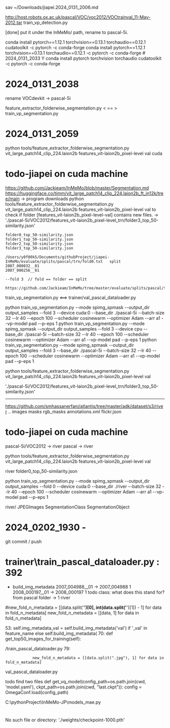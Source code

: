 sav ~/Downloads/jiapei.2024_0131_2006.md


http://host.robots.ox.ac.uk/pascal/VOC/voc2012/VOCtrainval_11-May-2012.tar
train_vp_detection.py 

[done] put it under the InMeMo/ path, rename to pascal-5i.


conda install pytorch==1.12.1 torchvision==0.13.1 torchaudio==0.12.1 cudatoolkit -c pytorch -c conda-forge
conda install pytorch==1.12.1 torchvision==0.13.1 torchaudio==0.12.1 -c pytorch -c conda-forge  # 2024_0131_2033 Y
conda install pytorch torchvision torchaudio cudatoolkit -c pytorch -c conda-forge

# 2024_0131_2038 
rename VOCdevkit -> pascal-5i


feature_extractor_folderwise_segmentation.py < == > train_vp_segmentation.py

# 2024_0131_2059 
python tools/feature_extractor_folderwise_segmentation.py vit_large_patch14_clip_224.laion2b features_vit-laion2b_pixel-level val
cuda


# todo-jiapei on cuda machine
https://github.com/Jackieam/InMeMo/blob/master/Segmentation.md
    https://huggingface.co/timm/vit_large_patch14_clip_224.laion2b_ft_in12k/tree/main -> program downloads
python tools/feature_extractor_folderwise_segmentation.py vit_large_patch14_clip_224.laion2b features_vit-laion2b_pixel-level val
to check if folder [features_vit-laion2b_pixel-level-val] contains new files.
-> './pascal-5i/VOC2012/features_vit-laion2b_pixel-level_trn/folder3_top_50-similarity.json'

    folder0_top_50-similarity.json
    folder1_top_50-similarity.json
    folder2_top_50-similarity.json
    folder3_top_50-similarity.json

    /Users/y0f00k5/Documents/githubProject/jiapei-InMeMo/evaluate/splits/pascal/trn/fold0.txt   split
    2007_000032__01
    2007_000256__01

    --fold 3  // fold == folder == split

    https://github.com/Jackieam/InMeMo/tree/master/evaluate/splits/pascal/trn



train_vp_segmentation.py <==> trainer/val_pascal_dataloader.py


python train_vp_segmentation.py --mode spimg_spmask --output_dir output_samples --fold 3 --device cuda:0 --base_dir ./pascal-5i --batch-size 32 --lr 40 --epoch 100 --scheduler cosinewarm --optimizer Adam --arr a1 --vp-model pad --p-eps 1
python train_vp_segmentation.py --mode spimg_spmask --output_dir output_samples --fold 3 --device cpu --base_dir ./pascal-5i --batch-size 32 --lr 40 --epoch 100 --scheduler cosinewarm --optimizer Adam --arr a1 --vp-model pad --p-eps 1
python train_vp_segmentation.py --mode spimg_spmask --output_dir output_samples --fold 3 --base_dir ./pascal-5i --batch-size 32 --lr 40 --epoch 100 --scheduler cosinewarm --optimizer Adam --arr a1 --vp-model pad --p-eps 1

python tools/feature_extractor_folderwise_segmentation.py vit_large_patch14_clip_224.laion2b features_vit-laion2b_pixel-level val


'./pascal-5i/VOC2012/features_vit-laion2b_pixel-level_trn/folder3_top_50-similarity.json'

---------


https://github.com/smhassanerfani/atlantis/tree/master/adk/dataset/s3/river
..
images
masks
rgb_masks
annotations.xml
flickr.json


# todo-jiapei on cuda machine
pascal-5i/VOC2012 -> river
pascal -> river

python tools/feature_extractor_folderwise_segmentation.py vit_large_patch14_clip_224.laion2b features_vit-laion2b_pixel-level val

river
    folder0_top_50-similarity.json

python train_vp_segmentation.py --mode spimg_spmask --output_dir output_samples --fold 0 --device cuda:0 --base_dir ./river --batch-size 32 --lr 40 --epoch 100 --scheduler cosinewarm --optimizer Adam --arr a1 --vp-model pad --p-eps 1

river/
    JPEGImages
    SegmentationClass
    SegmentationObject
# 2024_0202_1930 -  

git commit / push
# trainer\train_pascal_dataloader.py : 392
- build_img_metadata
2007_004988__01 -> 2007_004988  1
2008_000197__01 -> 2008_000197  1 
todo class: what does this stand for? from pascal folder -> 1 river

#new_fold_n_metadata = [[data.split('__')[0], int(data.split('__')[1]) - 1] for data in fold_n_metadata]
                new_fold_n_metadata = [[data, 1] for data in fold_n_metadata]

53: self.img_metadata_val = self.build_img_metadata('val') if '_val' in feature_name else self.build_img_metadata(
    70:  def get_top50_images_for_training(self):

/train_pascal_dataloader.py 79:


                new_fold_n_metadata = [[data.split(".jpg"), 1] for data in fold_n_metadata]

val_pascal_dataloader.py

todo find two files
def get_vq_model(config_path=os.path.join(cwd, 'model.yaml'),
                 ckpt_path=os.path.join(cwd, "last.ckpt")):
    config = OmegaConf.load(config_path)

C:\pythonProject\InMeMo-JP\models_mae.py
#

No such file or directory: './weights/checkpoint-1000.pth'

